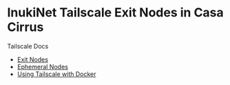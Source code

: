 # InukiNet Tailscale Exit Nodes in Casa Cirrus

Tailscale Docs
 * [Exit Nodes](https://tailscale.com/kb/1103/exit-nodes)
 * [Ephemeral Nodes](https://tailscale.com/kb/1111/ephemeral-nodes)
 * [Using Tailscale with Docker](https://tailscale.com/kb/1282/docker)
